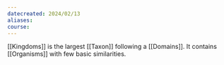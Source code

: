 ```yaml
---
datecreated: 2024/02/13
aliases: 
course:
---
```

[[Kingdoms]] is the largest [[Taxon]] following a [[Domains]]. It contains [[Organisms]] with few basic similarities.